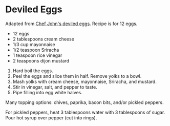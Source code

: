 # Deviled Eggs

Adapted from [Chef John's deviled eggs](http://foodwishes.blogspot.com/2012/01/recipe-666-deviled-eggs-damn-these-were.html). Recipe is for 12 eggs.

- 12 eggs
- 2 tablespoons cream cheese
- 1/3 cup mayonnaise
- 1/2 teaspoon Sriracha
- 1 teaspoon rice vinegar
- 2 teaspoons dijon mustard

1. Hard boil the eggs.
2. Peel the eggs and slice them in half. Remove yolks to a bowl.
3. Mash yolks with cream cheese, mayonnaise, Sriracha, and mustard.
4. Stir in vinegar, salt, and pepper to taste.
5. Pipe filling into egg white halves.

Many topping options: chives, paprika, bacon bits, and/or pickled peppers.

For pickled peppers, heat 3 tablespoons water with 3 tablespoons of sugar. Pour hot syrup over pepper (cut into rings).

